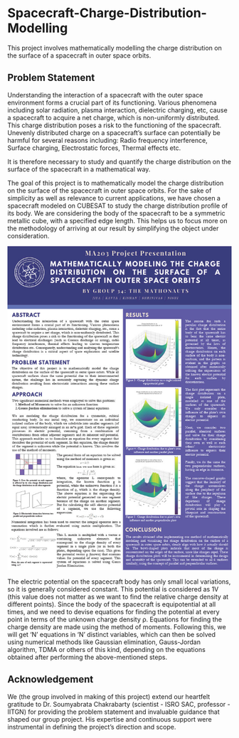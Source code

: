 # Spacecraft-Charge-Distribution-Modelling
This project involves mathematically modelling the charge distribution on the surface of a spacecraft in outer space orbits.
## Problem Statement
Understanding the interaction of a spacecraft with the outer space environment forms a
crucial part of its functioning. Various phenomena including solar radiation, plasma interaction, dielectric charging, etc, cause a spacecraft to acquire a net charge, which is
non-uniformly distributed. This charge distribution poses a risk to the functioning of the
spacecraft. Unevenly distributed charge on a spacecraft’s surface can potentially be harmful
for several reasons including: Radio frequency interference, Surface charging, Electrostatic forces, Thermal effects etc.

It is therefore necessary to study and quantify the charge distribution on the surface of the
spacecraft in a mathematical way.

The goal of this project is to mathematically model the charge distribution on the surface of the spacecraft in outer space orbits. For the sake of simplicity as well as relevance
to current applications, we have chosen a spacecraft modeled on CUBESAT to study the charge distribution profile of its body. We are considering the body of the spacecraft to be a symmetric metallic cube, with a specified edge length. This helps us to focus more on the methodology of arriving at our result by simplifying the object under consideration.

![poster_image](./poster_image.jpg)

The electric potential on the spacecraft body has only small local variations, so it is generally
considered constant. This potential is considered as 1V (this value does not matter as
we want to find the relative charge density at different points). Since the body of the
spacecraft is equipotential at all times, and we need to devise equations for finding the
potential at every point in terms of the unknown charge density ρ. Equations for finding
the charge density are made using the method of moments. Following this, we will get ‘N’
equations in ‘N’ distinct variables, which can then be solved using numerical methods like
Gaussian elimination, Gauss-Jordan algorithm, TDMA or others of this kind, depending on
the equations obtained after performing the above-mentioned steps.

## Acknowledgement
We (the group involved in making of this project) extend our heartfelt gratitude to Dr. Soumyabrata Chakrabarty (scientist - ISRO SAC, professor - IITGN) for providing the
problem statement and invaluable guidance that shaped our group project. His expertise
and continuous support were instrumental in defining the project’s direction and scope.
